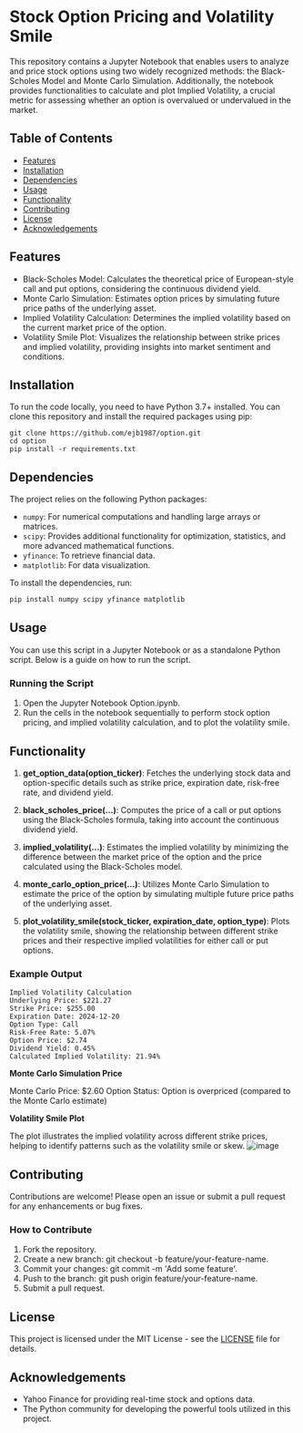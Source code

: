 # Stock Option Pricing and Volatility Smile

This repository contains a Jupyter Notebook that enables users to analyze and price stock options using two widely recognized methods: the Black-Scholes Model and Monte Carlo Simulation. Additionally, the notebook provides functionalities to calculate and plot Implied Volatility, a crucial metric for assessing whether an option is overvalued or undervalued in the market.

## Table of Contents
- [Features](#features)
- [Installation](#installation)
- [Dependencies](#dependencies)
- [Usage](#usage)
- [Functionality](#functionality)
- [Contributing](#contributing)
- [License](#license)
- [Acknowledgements](#acknowledgements)

## Features
* Black-Scholes Model: Calculates the theoretical price of European-style call and put options, considering the continuous dividend yield.
* Monte Carlo Simulation: Estimates option prices by simulating future price paths of the underlying asset.
* Implied Volatility Calculation: Determines the implied volatility based on the current market price of the option.
* Volatility Smile Plot: Visualizes the relationship between strike prices and implied volatility, providing insights into market sentiment and conditions.

## Installation

To run the code locally, you need to have Python 3.7+ installed. You can clone this repository and install the required packages using pip:

```
git clone https://github.com/ejb1987/option.git
cd option
pip install -r requirements.txt
```
## Dependencies
The project relies on the following Python packages:

- `numpy`: For numerical computations and handling large arrays or matrices.
- `scipy`: Provides additional functionality for optimization, statistics, and more advanced mathematical functions.
- `yfinance`: To retrieve financial data.
- `matplotlib`: For data visualization.

To install the dependencies, run:

```bash
pip install numpy scipy yfinance matplotlib
```
## Usage
You can use this script in a Jupyter Notebook or as a standalone Python script. Below is a guide on how to run the script.

### Running the Script
1. Open the Jupyter Notebook Option.ipynb.
2. Run the cells in the notebook sequentially to perform stock option pricing, and implied volatility calculation, and to plot the volatility smile.

## Functionality
1. **get_option_data(option_ticker)**: Fetches the underlying stock data and option-specific details such as strike price, expiration date, risk-free rate, and dividend yield.

2. **black_scholes_price(...)**: Computes the price of a call or put options using the Black-Scholes formula, taking into account the continuous dividend yield.

3. **implied_volatility(...)**: Estimates the implied volatility by minimizing the difference between the market price of the option and the price calculated using the Black-Scholes model.

4. **monte_carlo_option_price(...)**: Utilizes Monte Carlo Simulation to estimate the price of the option by simulating multiple future price paths of the underlying asset.

5. **plot_volatility_smile(stock_ticker, expiration_date, option_type)**: Plots the volatility smile, showing the relationship between different strike prices and their respective implied volatilities for either call or put options.

### Example Output
```
Implied Volatility Calculation
Underlying Price: $221.27
Strike Price: $255.00
Expiration Date: 2024-12-20
Option Type: Call
Risk-Free Rate: 5.07%
Option Price: $2.74
Dividend Yield: 0.45%
Calculated Implied Volatility: 21.94%
```
**Monte Carlo Simulation Price**

Monte Carlo Price: $2.60
Option Status: Option is overpriced (compared to the Monte Carlo estimate)

**Volatility Smile Plot**

The plot illustrates the implied volatility across different strike prices, helping to identify patterns such as the volatility smile or skew.
![image](https://github.com/user-attachments/assets/6e94dfd1-a1e9-4106-ac74-1f52a0841417)

## Contributing
Contributions are welcome! Please open an issue or submit a pull request for any enhancements or bug fixes.

### How to Contribute
1. Fork the repository.
2. Create a new branch: git checkout -b feature/your-feature-name.
3. Commit your changes: git commit -m 'Add some feature'.
4. Push to the branch: git push origin feature/your-feature-name.
5. Submit a pull request.

## License
This project is licensed under the MIT License - see the [LICENSE](./LICENSE) file for details.

## Acknowledgements
* Yahoo Finance for providing real-time stock and options data.
* The Python community for developing the powerful tools utilized in this project.

